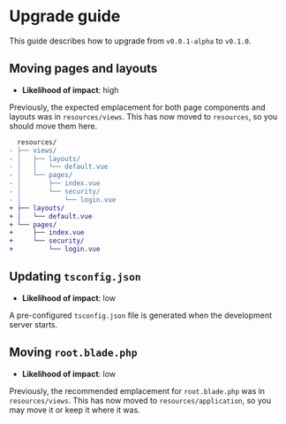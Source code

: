 # Upgrade guide

This guide describes how to upgrade from `v0.0.1-alpha` to `v0.1.0`.

## Moving pages and layouts

- **Likelihood of impact**: high

Previously, the expected emplacement for both page components and layouts was in `resources/views`. This has now moved to `resources`, so you should move them here.

```diff
  resources/
- ├── views/
- │   ├── layouts/
- │   │   └── default.vue
- │   └── pages/
- │       ├── index.vue
- │       └── security/
- │           └── login.vue
+ ├── layouts/
+ │   └── default.vue
+ └── pages/
+     ├── index.vue
+     └── security/
+         └── login.vue
```

## Updating `tsconfig.json`

- **Likelihood of impact**: low

A pre-configured `tsconfig.json` file is generated when the development server starts.

## Moving `root.blade.php`

- **Likelihood of impact**: low

Previously, the recommended emplacement for `root.blade.php` was in `resources/views`. This has now moved to `resources/application`, so you may move it or keep it where it was.
